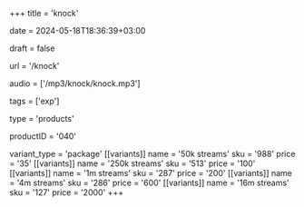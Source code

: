 +++
title = 'knock'

date = 2024-05-18T18:36:39+03:00

draft = false

url = '/knock'

audio = ['/mp3/knock/knock.mp3']

tags = ['exp']

type = 'products'

productID = '040'

variant_type = 'package'
[[variants]]
name = '50k streams'
sku = '988'
price = '35'
[[variants]]
name = '250k streams'
sku = '513'
price = '100'
[[variants]]
name = '1m streams'
sku = '287'
price = '200'
[[variants]]
name = '4m streams'
sku = '286'
price = '600'
[[variants]]
name = '16m streams'
sku = '127'
price = '2000'
+++
